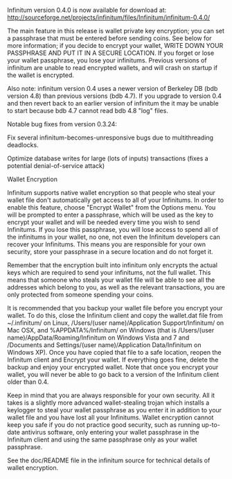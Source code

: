 Infinitum version 0.4.0 is now available for download at:
http://sourceforge.net/projects/infinitum/files/Infinitum/infinitum-0.4.0/

The main feature in this release is wallet private key encryption;
you can set a passphrase that must be entered before sending coins.
See below for more information; if you decide to encrypt your wallet,
WRITE DOWN YOUR PASSPHRASE AND PUT IT IN A SECURE LOCATION. If you
forget or lose your wallet passphrase, you lose your infinitums.
Previous versions of infinitum are unable to read encrypted wallets,
and will crash on startup if the wallet is encrypted.

Also note: infinitum version 0.4 uses a newer version of Berkeley DB
(bdb version 4.8) than previous versions (bdb 4.7). If you upgrade
to version 0.4 and then revert back to an earlier version of infinitum
the it may be unable to start because bdb 4.7 cannot read bdb 4.8
"log" files.


Notable bug fixes from version 0.3.24:

Fix several infinitum-becomes-unresponsive bugs due to multithreading
deadlocks.

Optimize database writes for large (lots of inputs) transactions
(fixes a potential denial-of-service attack)


Wallet Encryption

Infinitum supports native wallet encryption so that people who steal your
wallet file don't automatically get access to all of your Infinitums.
In order to enable this feature, choose "Encrypt Wallet" from the
Options menu.  You will be prompted to enter a passphrase, which
will be used as the key to encrypt your wallet and will be needed
every time you wish to send Infinitums.  If you lose this passphrase,
you will lose access to spend all of the infinitums in your wallet,
no one, not even the Infinitum developers can recover your Infinitums.
This means you are responsible for your own security, store your
passphrase in a secure location and do not forget it.

Remember that the encryption built into infinitum only encrypts the
actual keys which are required to send your infinitums, not the full
wallet.  This means that someone who steals your wallet file will
be able to see all the addresses which belong to you, as well as the
relevant transactions, you are only protected from someone spending
your coins.

It is recommended that you backup your wallet file before you
encrypt your wallet.  To do this, close the Infinitum client and
copy the wallet.dat file from ~/.infinitum/ on Linux, /Users/(user
name)/Application Support/Infinitum/ on Mac OSX, and %APPDATA%/Infinitum/
on Windows (that is /Users/(user name)/AppData/Roaming/Infinitum on
Windows Vista and 7 and /Documents and Settings/(user name)/Application
Data/Infinitum on Windows XP).  Once you have copied that file to a
safe location, reopen the Infinitum client and Encrypt your wallet.
If everything goes fine, delete the backup and enjoy your encrypted
wallet.  Note that once you encrypt your wallet, you will never be
able to go back to a version of the Infinitum client older than 0.4.

Keep in mind that you are always responsible for your own security.
All it takes is a slightly more advanced wallet-stealing trojan which
installs a keylogger to steal your wallet passphrase as you enter it
in addition to your wallet file and you have lost all your Infinitums.
Wallet encryption cannot keep you safe if you do not practice
good security, such as running up-to-date antivirus software, only
entering your wallet passphrase in the Infinitum client and using the
same passphrase only as your wallet passphrase.

See the doc/README file in the infinitum source for technical details
of wallet encryption.
